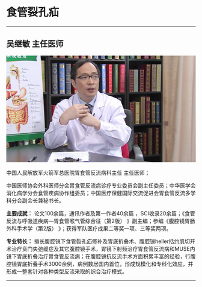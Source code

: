 # 食管裂孔疝

---



## 吴继敏 主任医师

![1679231668504](image/c05_059/1679231668504.png)

中国人民解放军火箭军总医院胃食管反流病科主任 主任医师；

中国医师协会外科医师分会胃食管反流病诊疗专业委员会副主任委员；中华医学会消化病学分会食管疾病协作组委员；中国医疗保健国际交流促进会胃食管反流多学科分会副会长兼秘书长。


**主要成就：** 论文100余篇，通讯作者及第一作者40余篇 ，SCI收录20余篇；《食管反流与呼吸道疾病—胃食管喉气管综合征（第2版） 》副主编；参编《腹腔镜胃肠外科手术学（第2版） 》；获得军队医疗成果二等奖一项、三等奖两项。


**专业特长：** 擅长腹腔镜下食管裂孔疝修补及胃底折叠术、腹腔镜heller括约肌切开术治疗贲门失弛缓症及其它腹腔镜手术，胃镜下射频治疗胃食管反流病和MUSE内镜下胃底折叠治疗胃食管反流病；在腹腔镜抗反流手术方面积累丰富的经验，行腹腔镜胃底折叠手术3000余例，病例数居国内首位，形成规模化和专科化效应，并形成一整套针对各种类型反流采取的综合治疗模式。

---
